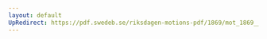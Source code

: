 ```yaml
---
layout: default
UpRedirect: https://pdf.swedeb.se/riksdagen-motions-pdf/1869/mot_1869__ak__00068.pdf
---
```


